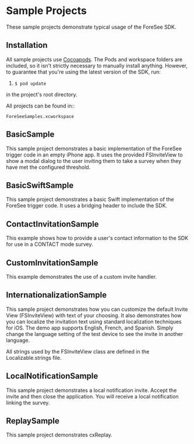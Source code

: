 # Sample Projects

These sample projects demonstrate typical usage of the ForeSee SDK.

## Installation

All sample projects use [Cocoapods](http://cocoapods.org/). The Pods and workspace folders are
included, so it isn't strictly necessary to manually install anything. However, to guarantee that 
you're using the latest version of the SDK, run:

1. `$ pod update`

in the project's root directory.

All projects can be found in::

`ForeSeeSamples.xcworkspace`

## BasicSample
This sample project demonstrates a basic implementation of the ForeSee trigger code in an empty iPhone app.
It uses the provided FSInviteView to show a modal dialog to the user inviting them to take a survey when
they have met the configured threshold.

## BasicSwiftSample
This sample project demonstrates a basic Swift implementation of the ForeSee trigger code. It uses a bridging header to include the SDK.

## ContactInvitationSample
This example shows how to provide a user's contact information to the SDK for use in a CONTACT mode survey.

## CustomInvitationSample
This example demonstrates the use of a custom invite handler.

## InternationalizationSample
This sample project demonstrates how you can customize the default Invite View (FSInviteView) with text of your
choosing.  It also demonstrates how you can localize the invitation text using standard localization techniques
for iOS.  The demo app supports English, French, and Spanish.  Simply change the language setting of the test device
to see the invite in another language.

All strings used by the FSInviteView class are defined in the Localizable.strings file.

## LocalNotificationSample
This sample project demonstrates a local notification invite. Accept the invite and then close the application. 
You will receive a local notification linking the survey.

## ReplaySample
This sample project demonstrates cxReplay.

